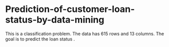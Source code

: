 # Prediction-of-customer-loan-status-by-data-mining
This is a classification problem. The data has 615 rows and 13 columns.
The goal is to predict the loan status .
